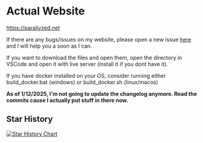 # Actual Website
https://paraliyzed.net

If there are any bugs/issues on my website, please open a new issue [here](https://github.com/ParaliyzedEvo/Website/issues) and I will help you a soon as I can.

If you want to download the files and open them, open the directory in VSCode and open it with live server (install it if you dont have it).

If you have docker installed on your OS, consider running either build_docker.bat (windows) or build_docker.sh (linux/macos)

**As of 1/12/2025, I'm not going to update the changelog anymore. Read the commits cause I actually put stuff in there now.**

## Star History

<a href="https://www.star-history.com/#ParaliyzedEvo/Website&Date">
 <picture>
   <source media="(prefers-color-scheme: dark)" srcset="https://api.star-history.com/svg?repos=ParaliyzedEvo/Website&type=Date&theme=dark" />
   <source media="(prefers-color-scheme: light)" srcset="https://api.star-history.com/svg?repos=ParaliyzedEvo/Website&type=Date" />
   <img alt="Star History Chart" src="https://api.star-history.com/svg?repos=ParaliyzedEvo/Website&type=Date" />
 </picture>
</a>
